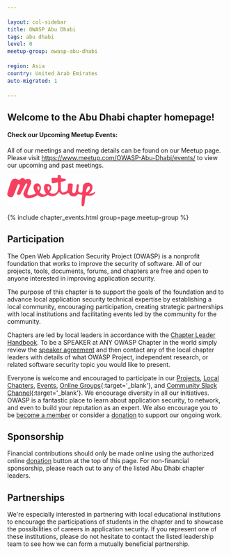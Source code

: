 ```yaml
---

layout: col-sidebar
title: OWASP Abu Dhabi
tags: abu dhabi
level: 0
meetup-group: owasp-abu-dhabi

region: Asia
country: United Arab Emirates
auto-migrated: 1

---
```


## Welcome to the Abu Dhabi chapter homepage!

#### Check our Upcoming Meetup Events:
All of our meetings and meeting details can be found on our Meetup page.
Please visit <https://www.meetup.com/OWASP-Abu-Dhabi/events/> to view our upcoming and past meetings.

[
<img src="assets/images/logo-meetup.svg" style="width: 40%;" alt="OWASP AD on Meetup.com" />](http://www.meetup.com/OWASP-Abu-Dhabi)
<br style="clear: left;"/>

{% include chapter_events.html group=page.meetup-group %}

## Participation
The Open Web Application Security Project (OWASP) is a nonprofit foundation that works to improve the security of software. All of our projects, tools, documents, forums, and chapters are free and open to anyone interested in improving application security.

The purpose of this chapter is to support the goals of the foundation and to advance local application security technical expertise by establishing a local community, encouraging participation, creating strategic partnerships with local institutions and facilitating events led by the community for the community.

Chapters are led by local leaders in accordance with the [Chapter Leader Handbook](/www-policy/operational/chapter-handbook-existing.html). To be a SPEAKER at ANY OWASP Chapter in the world simply review the [speaker agreement](/www-policy/legal/speaker-agreement.html) and then contact any of the local chapter leaders with details of what OWASP Project, independent research, or related software security topic you would like to present.

Everyone is welcome and encouraged to participate in our [Projects](/projects), [Local Chapters](/chapters), [Events](/events), [Online Groups](https://groups.google.com/a/owasp.com/){:target='_blank'}, and [Community Slack Channel](https://owasp.slack.com/){:target='_blank'}. We encourage diversity in all our initiatives. OWASP is a fantastic place to learn about application security, to network, and even to build your reputation as an expert. We also encourage you to be [become a member](/membership) or consider a [donation](/donate) to support our ongoing work.

## Sponsorship
Financial contributions should only be made online using the authorized online [donation](/donate) button at the top of this page. For non-financial sponsorship, please reach out to any of the listed Abu Dhabi chapter leaders.

## Partnerships
We're especially interested in partnering with local educational institutions to encourage the participations of students in the chapter and to showcase the possibilities of careers in application security. If you represent one of these institutions, please do not hesitate to contact the listed leadership team to see how we can form a mutually beneficial partnership.
